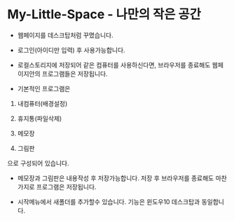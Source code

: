 # My-Little-Space - 나만의 작은 공간

-   웹페이지를 데스크탑처럼 꾸몄습니다.

-   로그인(아이디만 입력) 후 사용가능합니다.

-   로컬스토리지에 저장되어 같은 컴퓨터를 사용하신다면, 브라우저를 종료해도 웹페이지안의 프로그램들은 저장됩니다.

-   기본적인 프로그램은

1. 내컴퓨터(배경설정)

2. 휴지통(파일삭제)

3. 메모장

4. 그림판

으로 구성되어 있습니다.

-   메모장과 그림판은 내용작성 후 저장가능합니다. 저장 후 브라우저를 종료해도 마찬가지로 프로그램은 저장됩니다.

-   시작메뉴에서 새폴더를 추가할수 있습니다. 기능은 윈도우10 데스크탑과 동일합니다.

